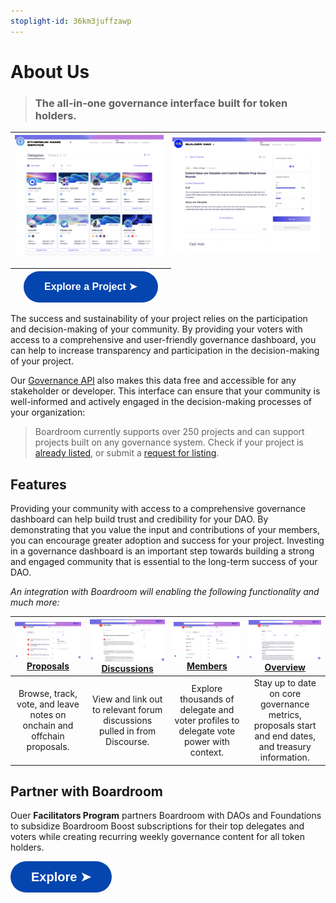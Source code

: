 ```yaml
---
stoplight-id: 36km3juffzawp
---
```


# About Us
<!-- theme: info -->
> ### The all-in-one governance interface built for token holders.

| ![image.png](../../assets/images/image-35.png) |![image.png](../../assets/images/image-42.png)|
|    :----:   |    :----:   |

| |<a href="https://boardroom.io/ens"><button style="all:unset;font-family:Helvetica,Arial,sans-serif;display:inline-block;max-width:100%;white-space:nowrap;overflow:hidden;text-overflow:ellipsis;background-color:#0445AF;color:#FFFFFF;font-size:16px;border-radius:25px;padding:0 33px;font-weight:bold;height:50px;cursor:pointer;line-height:50px;text-align:center;margin:0;text-decoration:none;">Explore a Project ➤</button><a/> | |
|   :----:   |    :----:   |    :----:   |  

The success and sustainability of your project relies on the participation and decision-making of your community. By providing your voters with access to a comprehensive and user-friendly governance dashboard, you can help to increase transparency and participation in the decision-making of your project. 

Our [Governance API](https://docs.boardroom.io/docs/api) also makes this data free and accessible for any stakeholder or developer. This interface can ensure that your community is well-informed and actively engaged in the decision-making processes of your organization:


> Boardroom currently supports over 250 projects and can support projects built on any governance system. Check if your project is [already listed](../2-protocols.md), or submit a [request for listing](../2-protocols.md). 

## Features
Providing your community with access to a comprehensive governance dashboard can  help build trust and credibility for your DAO. By demonstrating that you value the input and contributions of your members, you can encourage greater adoption and success for your project. Investing in a governance dashboard is an important step towards building a strong and engaged community that is essential to the long-term success of your DAO.

*An integration with Boardroom will enabling the following functionality and much more:*

|![image.png](../../assets/images/image-68.png)[**Proposals**](Features/1-proposals.md)|![image.png](../../assets/images/image-69.png)[**Discussions**](Features/2-discussions.md)|![image.png](../../assets/images/image-70.png)[**Members**](Features/3-members.md)|![image.png](../../assets/images/image-71.png)[**Overview**](Features/4-information.md)|
|   :----:         |    :----:   |   :----:   |   :----:    |
|  Browse, track, vote, and leave notes on onchain and offchain proposals. |  View and link out to relevant forum discussions pulled in from Discourse.  |  Explore thousands of delegate and voter profiles to delegate vote power with context.  | Stay up to date on core governance metrics, proposals start and end dates, and treasury information. |

## Partner with Boardroom
Ouer **Facilitators Program** partners Boardroom with DAOs and Foundations to subsidize Boardroom Boost subscriptions for their top delegates and voters while creating recurring weekly governance content for all token holders.

<a href="https://docs.boardroom.io/docs/documentation/d38s5vzb9qion-partner-with-boardroom"><button style="all:unset;font-family:Helvetica,Arial,sans-serif;display:inline-block;max-width:100%;white-space:nowrap;overflow:hidden;text-overflow:ellipsis;background-color:#0445AF;color:#FFFFFF;font-size:20px;border-radius:25px;padding:0 33px;font-weight:bold;height:50px;cursor:pointer;line-height:50px;text-align:center;margin:0;text-decoration:none;">Explore ➤</button><a/>